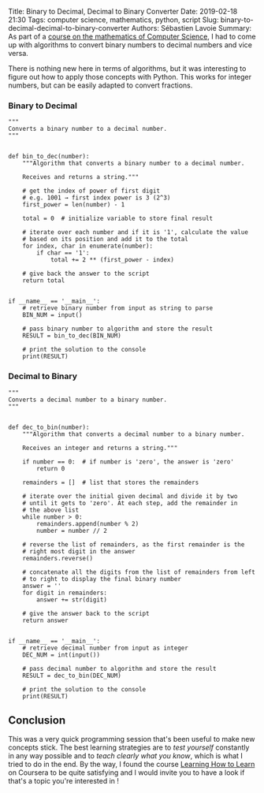 Title: Binary to Decimal, Decimal to Binary Converter
Date: 2019-02-18 21:30
Tags: computer science, mathematics, python, script
Slug: binary-to-decimal-decimal-to-binary-converter
Authors: Sébastien Lavoie
Summary: As part of a [course on the mathematics of Computer Science](https://www.coursera.org/learn/mathematics-for-computer-science/), I had to come up with algorithms to convert binary numbers to decimal numbers and vice versa. 


There is nothing new here in terms of algorithms, but it was interesting
to figure out how to apply those concepts with Python. This works for
integer numbers, but can be easily adapted to convert fractions.

### Binary to Decimal

~~~~{.python}
"""
Converts a binary number to a decimal number.
"""


def bin_to_dec(number):
    """Algorithm that converts a binary number to a decimal number.

    Receives and returns a string."""

    # get the index of power of first digit
    # e.g. 1001 → first index power is 3 (2^3)
    first_power = len(number) - 1

    total = 0  # initialize variable to store final result

    # iterate over each number and if it is '1', calculate the value
    # based on its position and add it to the total
    for index, char in enumerate(number):
        if char == '1':
            total += 2 ** (first_power - index)

    # give back the answer to the script
    return total


if __name__ == '__main__':
    # retrieve binary number from input as string to parse
    BIN_NUM = input()

    # pass binary number to algorithm and store the result
    RESULT = bin_to_dec(BIN_NUM)

    # print the solution to the console
    print(RESULT)
~~~~


### Decimal to Binary

~~~~{.python}
"""
Converts a decimal number to a binary number.
"""


def dec_to_bin(number):
    """Algorithm that converts a decimal number to a binary number.

    Receives an integer and returns a string."""

    if number == 0:  # if number is 'zero', the answer is 'zero'
        return 0

    remainders = []  # list that stores the remainders

    # iterate over the initial given decimal and divide it by two
    # until it gets to 'zero'. At each step, add the remainder in
    # the above list
    while number > 0:
        remainders.append(number % 2)
        number = number // 2

    # reverse the list of remainders, as the first remainder is the
    # right most digit in the answer
    remainders.reverse()

    # concatenate all the digits from the list of remainders from left
    # to right to display the final binary number
    answer = ''
    for digit in remainders:
        answer += str(digit)

    # give the answer back to the script
    return answer


if __name__ == '__main__':
    # retrieve decimal number from input as integer
    DEC_NUM = int(input())

    # pass decimal number to algorithm and store the result
    RESULT = dec_to_bin(DEC_NUM)

    # print the solution to the console
    print(RESULT)
~~~~


## Conclusion

This was a very quick programming session that's been useful
to make new concepts stick. The best learning strategies are
to _test yourself_ constantly in any way possible and to
_teach clearly what you know_, which is what I tried to do
in the end. By the way, I found the course [Learning How to
Learn](https://www.coursera.org/learn/learning-how-to-learn/) on
Coursera to be quite satisfying and I would invite you to have a look if
that's a topic you're interested in <i class="fas fa-smile"></i>!
